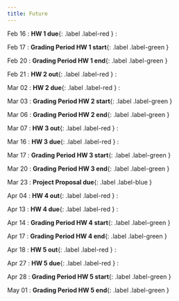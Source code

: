 ```yaml
---
title: Future
---
```


Feb 16
: **HW 1 due**{: .label .label-red }
  : 

Feb 17
: **Grading Period HW 1 start**{: .label .label-green }

Feb 20
: **Grading Period HW 1 end**{: .label .label-green }

Feb 21
: **HW 2 out**{: .label .label-red }
  : 

Mar 02
: **HW 2 due**{: .label .label-red }
  : 

Mar 03
: **Grading Period HW 2 start**{: .label .label-green }

Mar 06
: **Grading Period HW 2 end**{: .label .label-green }

Mar 07
: **HW 3 out**{: .label .label-red }
  : 

Mar 16
: **HW 3 due**{: .label .label-red }
  : 

Mar 17
: **Grading Period HW 3 start**{: .label .label-green }

Mar 20
: **Grading Period HW 3 end**{: .label .label-green }

Mar 23
: **Project Proposal due**{: .label .label-blue }

Apr 04
: **HW 4 out**{: .label .label-red }
  : 

Apr 13
: **HW 4 due**{: .label .label-red }
  : 

Apr 14
: **Grading Period HW 4 start**{: .label .label-green }

Apr 17
: **Grading Period HW 4 end**{: .label .label-green }

Apr 18
: **HW 5 out**{: .label .label-red }
  : 

Apr 27
: **HW 5 due**{: .label .label-red }
  : 

Apr 28
: **Grading Period HW 5 start**{: .label .label-green }

May 01
: **Grading Period HW 5 end**{: .label .label-green }


